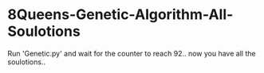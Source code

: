 # 8Queens-Genetic-Algorithm-All-Soulotions

Run 'Genetic.py' and wait for the counter to reach 92..
now you have all the soulotions..
